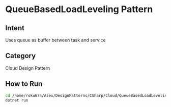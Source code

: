 # QueueBasedLoadLeveling Pattern

## Intent
Uses queue as buffer between task and service

## Category
Cloud Design Pattern

## How to Run
```bash
cd /home/roku674/Alex/DesignPatterns/CSharp/Cloud/QueueBasedLoadLeveling
dotnet run
```
